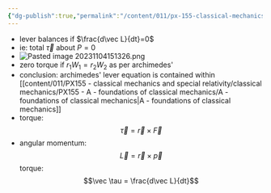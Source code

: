 ```yaml
---
{"dg-publish":true,"permalink":"/content/011/px-155-classical-mechanics-and-special-relativity/classical-mechanics/px-155-e-circular-motion-rotation-of-bodies/px-155-e7-back-to-levers/","created":"2024-10-01T18:27:09.715+01:00","updated":"2024-11-26T19:56:30.114+00:00"}
---
```


- lever balances if $\frac{d\vec L}{dt}=0$
- ie: total $\vec\tau$ about $P=0$
- ![Pasted image 20231104151326.png](/img/user/pics/Pasted%20image%2020231104151326.png)
- zero torque if $r_{1}W_{1}=r_{2}W_{2}$ as per archimedes'
- conclusion: archimedes' lever equation is contained within [[content/011/PX155 - classical mechanics and special relativity/classical mechanics/PX155 - A - foundations of classical mechanics/A - foundations of classical mechanics\|A - foundations of classical mechanics]]
- torque:
$$\vec \tau = \vec r \times \vec F$$
- angular momentum:
$$\vec L = \vec r \times \vec p$$
torque:
$$\vec \tau = \frac{d\vec L}{dt}$$